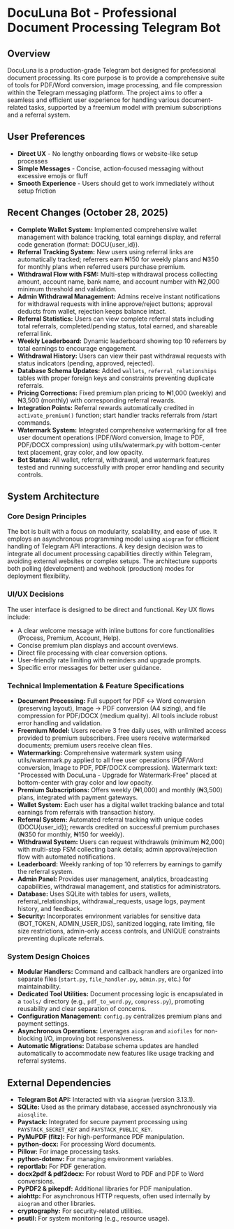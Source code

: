 # DocuLuna Bot - Professional Document Processing Telegram Bot

## Overview
DocuLuna is a production-grade Telegram bot designed for professional document processing. Its core purpose is to provide a comprehensive suite of tools for PDF/Word conversion, image processing, and file compression within the Telegram messaging platform. The project aims to offer a seamless and efficient user experience for handling various document-related tasks, supported by a freemium model with premium subscriptions and a referral system.

## User Preferences
- **Direct UX** - No lengthy onboarding flows or website-like setup processes
- **Simple Messages** - Concise, action-focused messaging without excessive emojis or fluff
- **Smooth Experience** - Users should get to work immediately without setup friction

## Recent Changes (October 28, 2025)
- **Complete Wallet System:** Implemented comprehensive wallet management with balance tracking, total earnings display, and referral code generation (format: DOCU{user_id}).
- **Referral Tracking System:** New users using referral links are automatically tracked; referrers earn ₦150 for weekly plans and ₦350 for monthly plans when referred users purchase premium.
- **Withdrawal Flow with FSM:** Multi-step withdrawal process collecting amount, account name, bank name, and account number with ₦2,000 minimum threshold and validation.
- **Admin Withdrawal Management:** Admins receive instant notifications for withdrawal requests with inline approve/reject buttons; approval deducts from wallet, rejection keeps balance intact.
- **Referral Statistics:** Users can view complete referral stats including total referrals, completed/pending status, total earned, and shareable referral link.
- **Weekly Leaderboard:** Dynamic leaderboard showing top 10 referrers by total earnings to encourage engagement.
- **Withdrawal History:** Users can view their past withdrawal requests with status indicators (pending, approved, rejected).
- **Database Schema Updates:** Added `wallets`, `referral_relationships` tables with proper foreign keys and constraints preventing duplicate referrals.
- **Pricing Corrections:** Fixed premium plan pricing to ₦1,000 (weekly) and ₦3,500 (monthly) with corresponding referral rewards.
- **Integration Points:** Referral rewards automatically credited in `activate_premium()` function; start handler tracks referrals from /start commands.
- **Watermark System:** Integrated comprehensive watermarking for all free user document operations (PDF/Word conversion, Image to PDF, PDF/DOCX compression) using utils/watermark.py with bottom-center text placement, gray color, and low opacity.
- **Bot Status:** All wallet, referral, withdrawal, and watermark features tested and running successfully with proper error handling and security controls.

## System Architecture

### Core Design Principles
The bot is built with a focus on modularity, scalability, and ease of use. It employs an asynchronous programming model using `aiogram` for efficient handling of Telegram API interactions. A key design decision was to integrate all document processing capabilities directly within Telegram, avoiding external websites or complex setups. The architecture supports both polling (development) and webhook (production) modes for deployment flexibility.

### UI/UX Decisions
The user interface is designed to be direct and functional. Key UX flows include:
- A clear welcome message with inline buttons for core functionalities (Process, Premium, Account, Help).
- Concise premium plan displays and account overviews.
- Direct file processing with clear conversion options.
- User-friendly rate limiting with reminders and upgrade prompts.
- Specific error messages for better user guidance.

### Technical Implementation & Feature Specifications
- **Document Processing:** Full support for PDF ↔ Word conversion (preserving layout), Image → PDF conversion (A4 sizing), and file compression for PDF/DOCX (medium quality). All tools include robust error handling and validation.
- **Freemium Model:** Users receive 3 free daily uses, with unlimited access provided to premium subscribers. Free users receive watermarked documents; premium users receive clean files.
- **Watermarking:** Comprehensive watermark system using utils/watermark.py applied to all free user operations (PDF/Word conversion, Image to PDF, PDF/DOCX compression). Watermark text: "Processed with DocuLuna - Upgrade for Watermark-Free" placed at bottom-center with gray color and low opacity.
- **Premium Subscriptions:** Offers weekly (₦1,000) and monthly (₦3,500) plans, integrated with payment gateways.
- **Wallet System:** Each user has a digital wallet tracking balance and total earnings from referrals with transaction history.
- **Referral System:** Automated referral tracking with unique codes (DOCU{user_id}); rewards credited on successful premium purchases (₦350 for monthly, ₦150 for weekly).
- **Withdrawal System:** Users can request withdrawals (minimum ₦2,000) with multi-step FSM collecting bank details; admin approval/rejection flow with automated notifications.
- **Leaderboard:** Weekly ranking of top 10 referrers by earnings to gamify the referral system.
- **Admin Panel:** Provides user management, analytics, broadcasting capabilities, withdrawal management, and statistics for administrators.
- **Database:** Uses SQLite with tables for users, wallets, referral_relationships, withdrawal_requests, usage logs, payment history, and feedback.
- **Security:** Incorporates environment variables for sensitive data (BOT_TOKEN, ADMIN_USER_IDS), sanitized logging, rate limiting, file size restrictions, admin-only access controls, and UNIQUE constraints preventing duplicate referrals.

### System Design Choices
- **Modular Handlers:** Command and callback handlers are organized into separate files (`start.py`, `file_handler.py`, `admin.py`, etc.) for maintainability.
- **Dedicated Tool Utilities:** Document processing logic is encapsulated in a `tools/` directory (e.g., `pdf_to_word.py`, `compress.py`), promoting reusability and clear separation of concerns.
- **Configuration Management:** `config.py` centralizes premium plans and payment settings.
- **Asynchronous Operations:** Leverages `aiogram` and `aiofiles` for non-blocking I/O, improving bot responsiveness.
- **Automatic Migrations:** Database schema updates are handled automatically to accommodate new features like usage tracking and referral systems.

## External Dependencies

- **Telegram Bot API:** Interacted with via `aiogram` (version 3.13.1).
- **SQLite:** Used as the primary database, accessed asynchronously via `aiosqlite`.
- **Paystack:** Integrated for secure payment processing using `PAYSTACK_SECRET_KEY` and `PAYSTACK_PUBLIC_KEY`.
- **PyMuPDF (fitz):** For high-performance PDF manipulation.
- **python-docx:** For processing Word documents.
- **Pillow:** For image processing tasks.
- **python-dotenv:** For managing environment variables.
- **reportlab:** For PDF generation.
- **docx2pdf & pdf2docx:** For robust Word to PDF and PDF to Word conversions.
- **PyPDF2 & pikepdf:** Additional libraries for PDF manipulation.
- **aiohttp:** For asynchronous HTTP requests, often used internally by `aiogram` and other libraries.
- **cryptography:** For security-related utilities.
- **psutil:** For system monitoring (e.g., resource usage).